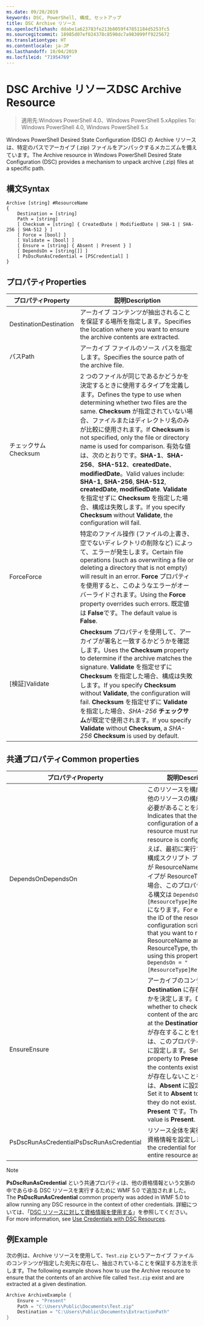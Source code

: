 ```yaml
---
ms.date: 09/20/2019
keywords: DSC, PowerShell, 構成, セットアップ
title: DSC Archive リソース
ms.openlocfilehash: ddabe1a623783fe213b8059f47851184d5253fc5
ms.sourcegitcommit: 18985d07ef024378c8590dc7a983099ff9225672
ms.translationtype: HT
ms.contentlocale: ja-JP
ms.lasthandoff: 10/04/2019
ms.locfileid: "71954769"
---
```

# <a name="dsc-archive-resource"></a><span data-ttu-id="750c5-103">DSC Archive リソース</span><span class="sxs-lookup"><span data-stu-id="750c5-103">DSC Archive Resource</span></span>

> <span data-ttu-id="750c5-104">適用先:Windows PowerShell 4.0、Windows PowerShell 5.x</span><span class="sxs-lookup"><span data-stu-id="750c5-104">Applies To: Windows PowerShell 4.0, Windows PowerShell 5.x</span></span>

<span data-ttu-id="750c5-105">Windows PowerShell Desired State Configuration (DSC) の Archive リソースは、特定のパスでアーカイブ (.zip) ファイルをアンパックするメカニズムを備えています。</span><span class="sxs-lookup"><span data-stu-id="750c5-105">The Archive resource in Windows PowerShell Desired State Configuration (DSC) provides a mechanism to unpack archive (.zip) files at a specific path.</span></span>

## <a name="syntax"></a><span data-ttu-id="750c5-106">構文</span><span class="sxs-lookup"><span data-stu-id="750c5-106">Syntax</span></span>

```Syntax
Archive [string] #ResourceName
{
    Destination = [string]
    Path = [string]
    [ Checksum = [string] { CreatedDate | ModifiedDate | SHA-1 | SHA-256 | SHA-512 } ]
    [ Force = [bool] ]
    [ Validate = [bool] ]
    [ Ensure = [string] { Absent | Present } ]
    [ DependsOn = [string[]] ]
    [ PsDscRunAsCredential = [PSCredential] ]
}
```

## <a name="properties"></a><span data-ttu-id="750c5-107">プロパティ</span><span class="sxs-lookup"><span data-stu-id="750c5-107">Properties</span></span>

|<span data-ttu-id="750c5-108">プロパティ</span><span class="sxs-lookup"><span data-stu-id="750c5-108">Property</span></span> |<span data-ttu-id="750c5-109">説明</span><span class="sxs-lookup"><span data-stu-id="750c5-109">Description</span></span> |
|---|---|
|<span data-ttu-id="750c5-110">Destination</span><span class="sxs-lookup"><span data-stu-id="750c5-110">Destination</span></span> |<span data-ttu-id="750c5-111">アーカイブ コンテンツが抽出されることを保証する場所を指定します。</span><span class="sxs-lookup"><span data-stu-id="750c5-111">Specifies the location where you want to ensure the archive contents are extracted.</span></span> |
|<span data-ttu-id="750c5-112">パス</span><span class="sxs-lookup"><span data-stu-id="750c5-112">Path</span></span> |<span data-ttu-id="750c5-113">アーカイブ ファイルのソース パスを指定します。</span><span class="sxs-lookup"><span data-stu-id="750c5-113">Specifies the source path of the archive file.</span></span> |
|<span data-ttu-id="750c5-114">チェックサム</span><span class="sxs-lookup"><span data-stu-id="750c5-114">Checksum</span></span> |<span data-ttu-id="750c5-115">2 つのファイルが同じであるかどうかを決定するときに使用するタイプを定義します。</span><span class="sxs-lookup"><span data-stu-id="750c5-115">Defines the type to use when determining whether two files are the same.</span></span> <span data-ttu-id="750c5-116">**Checksum** が指定されていない場合、ファイルまたはディレクトリ名のみが比較に使用されます。</span><span class="sxs-lookup"><span data-stu-id="750c5-116">If **Checksum** is not specified, only the file or directory name is used for comparison.</span></span> <span data-ttu-id="750c5-117">有効な値は、次のとおりです。**SHA-1**、**SHA-256**、**SHA-512**、**createdDate**、**modifiedDate**。</span><span class="sxs-lookup"><span data-stu-id="750c5-117">Valid values include: **SHA-1**, **SHA-256**, **SHA-512**, **createdDate**, **modifiedDate**.</span></span> <span data-ttu-id="750c5-118">**Validate** を指定せずに **Checksum** を指定した場合、構成は失敗します。</span><span class="sxs-lookup"><span data-stu-id="750c5-118">If you specify **Checksum** without **Validate**, the configuration will fail.</span></span> |
|<span data-ttu-id="750c5-119">Force</span><span class="sxs-lookup"><span data-stu-id="750c5-119">Force</span></span> |<span data-ttu-id="750c5-120">特定のファイル操作 (ファイルの上書き、空でないディレクトリの削除など) によって、エラーが発生します。</span><span class="sxs-lookup"><span data-stu-id="750c5-120">Certain file operations (such as overwriting a file or deleting a directory that is not empty) will result in an error.</span></span> <span data-ttu-id="750c5-121">**Force** プロパティを使用すると、このようなエラーがオーバーライドされます。</span><span class="sxs-lookup"><span data-stu-id="750c5-121">Using the **Force** property overrides such errors.</span></span> <span data-ttu-id="750c5-122">既定値は **False**です。</span><span class="sxs-lookup"><span data-stu-id="750c5-122">The default value is **False**.</span></span> |
|<span data-ttu-id="750c5-123">[検証]</span><span class="sxs-lookup"><span data-stu-id="750c5-123">Validate</span></span>| <span data-ttu-id="750c5-124">**Checksum** プロパティを使用して、アーカイブが署名と一致するかどうかを確認します。</span><span class="sxs-lookup"><span data-stu-id="750c5-124">Uses the **Checksum** property to determine if the archive matches the signature.</span></span> <span data-ttu-id="750c5-125">**Validate** を指定せずに **Checksum** を指定した場合、構成は失敗します。</span><span class="sxs-lookup"><span data-stu-id="750c5-125">If you specify **Checksum** without **Validate**, the configuration will fail.</span></span> <span data-ttu-id="750c5-126">**Checksum** を指定せずに **Validate** を指定した場合、_SHA-256_ **チェックサム**が既定で使用されます。</span><span class="sxs-lookup"><span data-stu-id="750c5-126">If you specify **Validate** without **Checksum**, a _SHA-256_ **Checksum** is used by default.</span></span> |

## <a name="common-properties"></a><span data-ttu-id="750c5-127">共通プロパティ</span><span class="sxs-lookup"><span data-stu-id="750c5-127">Common properties</span></span>

|<span data-ttu-id="750c5-128">プロパティ</span><span class="sxs-lookup"><span data-stu-id="750c5-128">Property</span></span> |<span data-ttu-id="750c5-129">説明</span><span class="sxs-lookup"><span data-stu-id="750c5-129">Description</span></span> |
|---|---|
|<span data-ttu-id="750c5-130">DependsOn</span><span class="sxs-lookup"><span data-stu-id="750c5-130">DependsOn</span></span> |<span data-ttu-id="750c5-131">このリソースを構成する前に、他のリソースの構成を実行する必要があることを示します。</span><span class="sxs-lookup"><span data-stu-id="750c5-131">Indicates that the configuration of another resource must run before this resource is configured.</span></span> <span data-ttu-id="750c5-132">たとえば、最初に実行するリソース構成スクリプト ブロックの ID が ResourceName で、そのタイプが ResourceType である場合、このプロパティを使用する構文は `DependsOn = "[ResourceType]ResourceName"` になります。</span><span class="sxs-lookup"><span data-stu-id="750c5-132">For example, if the ID of the resource configuration script block that you want to run first is ResourceName and its type is ResourceType, the syntax for using this property is `DependsOn = "[ResourceType]ResourceName"`.</span></span> |
|<span data-ttu-id="750c5-133">Ensure</span><span class="sxs-lookup"><span data-stu-id="750c5-133">Ensure</span></span> |<span data-ttu-id="750c5-134">アーカイブのコンテンツが **Destination** に存在するかどうかを決定します。</span><span class="sxs-lookup"><span data-stu-id="750c5-134">Determines whether to check if the content of the archive exists at the **Destination**.</span></span> <span data-ttu-id="750c5-135">コンテンツが存在することを保証するには、このプロパティを **Present** に設定します。</span><span class="sxs-lookup"><span data-stu-id="750c5-135">Set this property to **Present** to ensure the contents exist.</span></span> <span data-ttu-id="750c5-136">コンテンツが存在しないことを保証するには、**Absent** に設定します。</span><span class="sxs-lookup"><span data-stu-id="750c5-136">Set it to **Absent** to ensure they do not exist.</span></span> <span data-ttu-id="750c5-137">既定値は **Present** です。</span><span class="sxs-lookup"><span data-stu-id="750c5-137">The default value is **Present**.</span></span> |
|<span data-ttu-id="750c5-138">PsDscRunAsCredential</span><span class="sxs-lookup"><span data-stu-id="750c5-138">PsDscRunAsCredential</span></span> |<span data-ttu-id="750c5-139">リソース全体を実行するための資格情報を設定します。</span><span class="sxs-lookup"><span data-stu-id="750c5-139">Sets the credential for running the entire resource as.</span></span> |

> [!NOTE]
> <span data-ttu-id="750c5-140">**PsDscRunAsCredential** という共通プロパティは、他の資格情報という文脈の中であらゆる DSC リソースを実行するために WMF 5.0 で追加されました。</span><span class="sxs-lookup"><span data-stu-id="750c5-140">The **PsDscRunAsCredential** common property was added in WMF 5.0 to allow running any DSC resource in the context of other credentials.</span></span> <span data-ttu-id="750c5-141">詳細については、「[DSC リソースに対して資格情報を使用する](../../../configurations/runasuser.md)」を参照してください。</span><span class="sxs-lookup"><span data-stu-id="750c5-141">For more information, see [Use Credentials with DSC Resources](../../../configurations/runasuser.md).</span></span>

## <a name="example"></a><span data-ttu-id="750c5-142">例</span><span class="sxs-lookup"><span data-stu-id="750c5-142">Example</span></span>

<span data-ttu-id="750c5-143">次の例は、Archive リソースを使用して、`Test.zip` というアーカイブ ファイルのコンテンツが指定した宛先に存在し、抽出されていることを保証する方法を示します。</span><span class="sxs-lookup"><span data-stu-id="750c5-143">The following example shows how to use the Archive resource to ensure that the contents of an archive file called `Test.zip` exist and are extracted at a given destination.</span></span>

```powershell
Archive ArchiveExample {
    Ensure = "Present"
    Path = "C:\Users\Public\Documents\Test.zip"
    Destination = "C:\Users\Public\Documents\ExtractionPath"
}
```